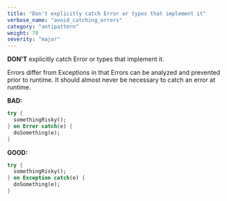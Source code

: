 ```yaml
---
title: "Don't explicitly catch Error or types that implement it"
verbose_name: "avoid_catching_errors"
category: "antipattern"
weight: 70
severity: "major"
---
```

**DON'T** explicitly catch Error or types that implement it.

Errors differ from Exceptions in that Errors can be analyzed and prevented prior
to runtime.  It should almost never be necessary to catch an error at runtime.

**BAD:**
```dart
try {
  somethingRisky();
} on Error catch(e) {
  doSomething(e);
}
```

**GOOD:**
```dart
try {
  somethingRisky();
} on Exception catch(e) {
  doSomething(e);
}
```


